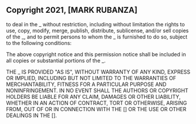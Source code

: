 ## Copyright 2021, [MARK RUBANZA]



to deal in the _ without restriction, including without limitation the rights to use, copy, modify, merge, publish, distribute, sublicense, and/or sell copies of the _, and to permit persons to whom the _ is furnished to do so, subject to the following conditions:

The above copyright notice and this permission notice shall be included in all copies or substantial portions of the _.

THE _ IS PROVIDED "AS IS", WITHOUT WARRANTY OF ANY KIND, EXPRESS OR IMPLIED, INCLUDING BUT NOT LIMITED TO THE WARRANTIES OF MERCHANTABILITY, FITNESS FOR A PARTICULAR PURPOSE AND NONINFRINGEMENT. IN NO EVENT SHALL THE AUTHORS OR COPYRIGHT HOLDERS BE LIABLE FOR ANY CLAIM, DAMAGES OR OTHER LIABILITY, WHETHER IN AN ACTION OF CONTRACT, TORT OR OTHERWISE, ARISING FROM, OUT OF OR IN CONNECTION WITH THE [] OR THE USE OR OTHER DEALINGS IN THE [].
